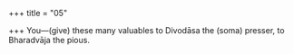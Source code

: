 +++
title = "05"

+++
You—(give) these many valuables to Divodāsa the (soma) presser, to Bharadvāja the pious.  
